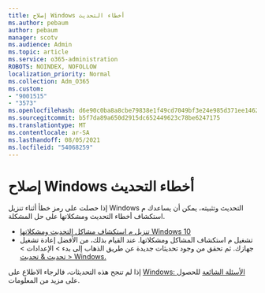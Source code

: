 ```yaml
---
title: إصلاح Windows أخطاء التحديث
ms.author: pebaum
author: pebaum
manager: scotv
ms.audience: Admin
ms.topic: article
ms.service: o365-administration
ROBOTS: NOINDEX, NOFOLLOW
localization_priority: Normal
ms.collection: Adm_O365
ms.custom:
- "9001515"
- "3573"
ms.openlocfilehash: d6e90c0ba8a8cbe79838e1f49cd7049bf3e24e985d371ee1462d50e47834cdac
ms.sourcegitcommit: b5f7da89a650d2915dc652449623c78be6247175
ms.translationtype: MT
ms.contentlocale: ar-SA
ms.lasthandoff: 08/05/2021
ms.locfileid: "54068259"
---
```

# <a name="fix-windows-update-errors"></a>إصلاح Windows أخطاء التحديث

إذا حصلت على رمز خطأ أثناء تنزيل Windows التحديث وتثبيته، يمكن أن يساعدك م استكشاف أخطاء التحديث ومشكلاتها على حل المشكلة. 

- [تنزيل م استكشاف مشاكل التحديث ومشكلاتها Windows 10](https://support.microsoft.com/help/4027322/windows-update-troubleshooter)
- تشغيل م استكشاف المشاكل ومشكلاتها. عند القيام بذلك، من الأفضل إعادة تشغيل جهازك. ثم تحقق من وجود تحديثات جديدة عن طريق الذهاب إلى بدء > الإعدادات > [تحديث & تحديث > Windows.](ms-settings:windowsupdate)

إذا لم تنجح هذه التحديثات، فالرجاء الاطلاع على [Windows: الأسئلة الشائعة](https://support.microsoft.com/help/12373/windows-update-faq) للحصول على مزيد من المعلومات.
